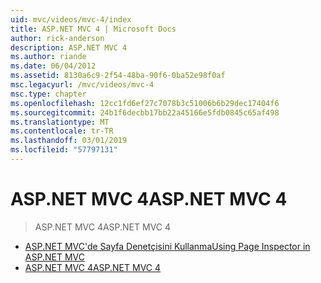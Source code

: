 ```yaml
---
uid: mvc/videos/mvc-4/index
title: ASP.NET MVC 4 | Microsoft Docs
author: rick-anderson
description: ASP.NET MVC 4
ms.author: riande
ms.date: 06/04/2012
ms.assetid: 8130a6c9-2f54-48ba-90f6-0ba52e98f0af
msc.legacyurl: /mvc/videos/mvc-4
msc.type: chapter
ms.openlocfilehash: 12cc1fd6ef27c7078b3c51006b6b29dec17404f6
ms.sourcegitcommit: 24b1f6decbb17bb22a45166e5fdb0845c65af498
ms.translationtype: MT
ms.contentlocale: tr-TR
ms.lasthandoff: 03/01/2019
ms.locfileid: "57797131"
---
```

<a name="aspnet-mvc-4"></a><span data-ttu-id="8d50a-103">ASP.NET MVC 4</span><span class="sxs-lookup"><span data-stu-id="8d50a-103">ASP.NET MVC 4</span></span>
====================
> <span data-ttu-id="8d50a-104">ASP.NET MVC 4</span><span class="sxs-lookup"><span data-stu-id="8d50a-104">ASP.NET MVC 4</span></span>


- [<span data-ttu-id="8d50a-105">ASP.NET MVC'de Sayfa Denetçisini Kullanma</span><span class="sxs-lookup"><span data-stu-id="8d50a-105">Using Page Inspector in ASP.NET MVC</span></span>](using-page-inspector-in-aspnet-mvc.md)
- [<span data-ttu-id="8d50a-106">ASP.NET MVC 4</span><span class="sxs-lookup"><span data-stu-id="8d50a-106">ASP.NET MVC 4</span></span>](aspnet-mvc-4.md)
